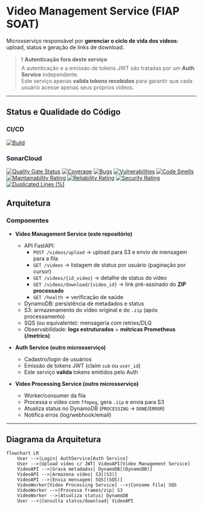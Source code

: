 # Video Management Service (FIAP SOAT)

Microsserviço responsável por **gerenciar o ciclo de vida dos vídeos**: upload, status e geração de links de download.

> ❗ **Autenticação fora deste serviço**  
> A autenticação e a emissão de tokens JWT são tratadas por um **Auth Service** independente.  
> Este serviço apenas **valida tokens recebidos** para garantir que cada usuário acesse apenas seus próprios vídeos.

---

## Status e Qualidade do Código

### CI/CD
[![Build](https://github.com/FIAP-Tech-Challenge-SOAT-10/video-upload-service-hackaton/actions/workflows/sonar.yml/badge.svg)](https://github.com/FIAP-Tech-Challenge-SOAT-10/video-upload-service-hackaton/actions/workflows/sonar.yml)

### SonarCloud
[![Quality Gate Status](https://sonarcloud.io/api/project_badges/measure?project=FIAP-Tech-Challenge-SOAT-10_video-upload-service-hackaton&metric=alert_status)](https://sonarcloud.io/summary/new_code?id=FIAP-Tech-Challenge-SOAT-10_video-upload-service-hackaton)
[![Coverage](https://sonarcloud.io/api/project_badges/measure?project=FIAP-Tech-Challenge-SOAT-10_video-upload-service-hackaton&metric=coverage)](https://sonarcloud.io/summary/new_code?id=FIAP-Tech-Challenge-SOAT-10_video-upload-service-hackaton)
[![Bugs](https://sonarcloud.io/api/project_badges/measure?project=FIAP-Tech-Challenge-SOAT-10_video-upload-service-hackaton&metric=bugs)](https://sonarcloud.io/summary/new_code?id=FIAP-Tech-Challenge-SOAT-10_video-upload-service-hackaton)
[![Vulnerabilities](https://sonarcloud.io/api/project_badges/measure?project=FIAP-Tech-Challenge-SOAT-10_video-upload-service-hackaton&metric=vulnerabilities)](https://sonarcloud.io/summary/new_code?id=FIAP-Tech-Challenge-SOAT-10_video-upload-service-hackaton)
[![Code Smells](https://sonarcloud.io/api/project_badges/measure?project=FIAP-Tech-Challenge-SOAT-10_video-upload-service-hackaton&metric=code_smells)](https://sonarcloud.io/summary/new_code?id=FIAP-Tech-Challenge-SOAT-10_video-upload-service-hackaton)
[![Maintainability Rating](https://sonarcloud.io/api/project_badges/measure?project=FIAP-Tech-Challenge-SOAT-10_video-upload-service-hackaton&metric=sqale_rating)](https://sonarcloud.io/summary/new_code?id=FIAP-Tech-Challenge-SOAT-10_video-upload-service-hackaton)
[![Reliability Rating](https://sonarcloud.io/api/project_badges/measure?project=FIAP-Tech-Challenge-SOAT-10_video-upload-service-hackaton&metric=reliability_rating)](https://sonarcloud.io/summary/new_code?id=FIAP-Tech-Challenge-SOAT-10_video-upload-service-hackaton)
[![Security Rating](https://sonarcloud.io/api/project_badges/measure?project=FIAP-Tech-Challenge-SOAT-10_video-upload-service-hackaton&metric=security_rating)](https://sonarcloud.io/summary/new_code?id=FIAP-Tech-Challenge-SOAT-10_video-upload-service-hackaton)
[![Duplicated Lines (%)](https://sonarcloud.io/api/project_badges/measure?project=FIAP-Tech-Challenge-SOAT-10_video-upload-service-hackaton&metric=duplicated_lines_density)](https://sonarcloud.io/summary/new_code?id=FIAP-Tech-Challenge-SOAT-10_video-upload-service-hackaton)

## Arquitetura

### Componentes

- **Video Management Service (este repositório)**
  - API FastAPI:
    - `POST /videos/upload` → upload para S3 e envio de mensagem para a fila
    - `GET /videos` → listagem de status por usuário (paginação por cursor)
    - `GET /videos/{id_video}` → detalhe de status do vídeo
    - `GET /videos/download/{video_id}` → link pré-assinado do **ZIP processado**
    - `GET /health` → verificação de saúde
  - DynamoDB: persistência de metadados e status
  - S3: armazenamento do vídeo original e do `.zip` (após processamento)
  - SQS (ou equivalente): mensageria com retries/DLQ
  - Observabilidade: **logs estruturados** + **métricas Prometheus (/metrics)**

- **Auth Service (outro microsserviço)**
  - Cadastro/login de usuários
  - Emissão de tokens JWT (claim `sub` ou `user_id`)
  - Este serviço **valida** tokens emitidos pelo Auth

- **Video Processing Service (outro microsserviço)**
  - Worker/consumer da fila
  - Processa o vídeo com `ffmpeg`, gera `.zip` e envia para S3
  - Atualiza status no DynamoDB (`PROCESSING` → `DONE`/`ERROR`)
  - Notifica erros (log/webhook/email)

---

## Diagrama da Arquitetura

```mermaid
flowchart LR
    User -->|Login| AuthService[Auth Service]
    User -->|Upload vídeo c/ JWT| VideoAPI[Video Management Service]
    VideoAPI -->|Grava metadados| DynamoDB[(DynamoDB)]
    VideoAPI -->|Armazena vídeo| S3[(S3)]
    VideoAPI -->|Envia mensagem| SQS[(SQS)]
    VideoWorker[Video Processing Service] -->|Consome fila| SQS
    VideoWorker -->|Processa frames/zip| S3
    VideoWorker -->|Atualiza status| DynamoDB
    User -->|Consulta status/download| VideoAPI
